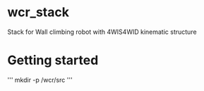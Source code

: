 # wcr_stack
Stack for Wall climbing robot with 4WIS4WID kinematic structure

# Getting started
'''
mkdir -p /wcr/src
'''
